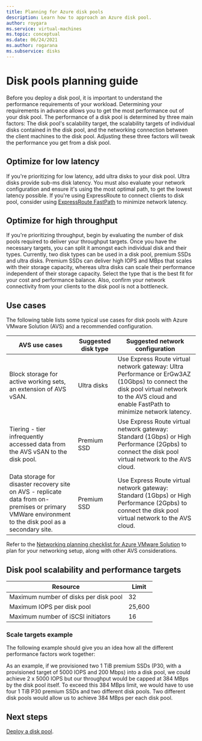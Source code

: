 ```yaml
---
title: Planning for Azure disk pools
description: Learn how to approach an Azure disk pool.
author: roygara
ms.service: virtual-machines
ms.topic: conceptual
ms.date: 06/24/2021
ms.author: rogarana
ms.subservice: disks
---
```


# Disk pools planning guide

Before you deploy a disk pool, it is important to understand the performance requirements of your workload. Determining your requirements in advance allows you to get the most performance out of your disk pool. The performance of a disk pool is determined by three main factors: The disk pool's scalability target, the scalability targets of individual disks contained in the disk pool, and the networking connection between the client machines to the disk pool. Adjusting these three factors will tweak the performance you get from a disk pool.

## Optimize for low latency

If you're prioritizing for low latency, add ultra disks to your disk pool. Ultra disks provide sub-ms disk latency. You must also evaluate your network configuration and ensure it's using the most optimal path, to get the lowest latency possible. If you're using ExpressRoute to connect clients to disk pool, consider using [ExpressRoute FastPath](../expressroute/about-fastpath.md) to minimize network latency.

## Optimize for high throughput

If you're prioritizing throughput, begin by evaluating the number of disk pools required to deliver your throughput targets. Once you have the necessary targets, you can split it amongst each individual disk and their types. Currently, two disk types can be used in a disk pool, premium SSDs and ultra disks. Premium SSDs can deliver high IOPS and MBps that scales with their storage capacity, whereas ultra disks can scale their performance independent of their storage capacity. Select the type that is the best fit for your cost and performance balance. Also, confirm your network connectivity from your clients to the disk pool is not a bottleneck.


## Use cases

The following table lists some typical use cases for disk pools with Azure VMware Solution (AVS) and a recommended configuration.


|AVS use cases  |Suggested disk type  |Suggested network configuration  |
|---------|---------|---------|
|Block storage for active working sets, an extension of AVS vSAN.     |Ultra disks         |Use Express Route virtual network gateway: Ultra Performance or ErGw3AZ (10Gbps) to connect the disk pool virtual network to the AVS cloud and enable FastPath to minimize network latency.         |
|Tiering - tier infrequently accessed data from the AVS vSAN to the disk pool.     |Premium SSD         |Use Express Route virtual network gateway: Standard (1Gbps) or High Performance (2Gpbs) to connect the disk pool virtual network to the AVS cloud.         |
|Data storage for disaster recovery site on AVS - replicate data from on-premises or primary VMWare environment to the disk pool as a secondary site.     |Premium SSD         |Use Express Route virtual network gateway: Standard (1Gbps) or High Performance (2Gpbs) to connect the disk pool virtual network to the AVS cloud.         |

Refer to the [Networking planning checklist for Azure VMware Solution](../azure-vmware/tutorial-network-checklist.md) to plan for your networking setup, along with other AVS considerations.

## Disk pool scalability and performance targets

|Resource  |Limit  |
|---------|---------|
|Maximum number of disks per disk pool|32|
|Maximum IOPS per disk pool|25,600|
|Maximum number of iSCSI initiators|16|

### Scale targets example

The following example should give you an idea how all the different performance factors work together:

As an example, if we provisioned two 1 TiB premium SSDs (P30, with a provisioned target of 5000 IOPS and 200 Mbps) into a disk pool, we could achieve 2 x 5000 IOPS but our throughput would be capped at 384 MBps by the disk pool itself. To exceed this 384 MBps limit, we would have to use four 1 TiB P30 premium SSDs and two different disk pools. Two different disk pools would allow us to achieve 384 MBps per each disk pool.    

## Next steps

[Deploy a disk pool](disks-pools-deploy.md).
